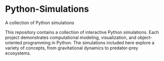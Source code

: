 # Python-Simulations
A collection of Python simulations

This repository contains a collection of interactive Python simulations. Each project demonstrates computational modeling, visualization, and object-oriented programming in Python. The simulations 
included here explore a variety of concepts, from gravitational dynamics to predator-prey ecosystems. 
